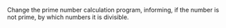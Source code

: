 Change the prime number calculation program, informing, if the number is not prime, by which numbers it is divisible.